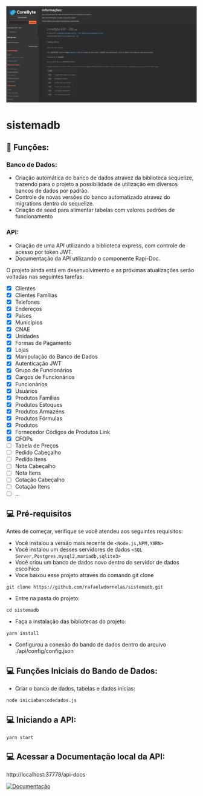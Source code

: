 <img src="Screenshot.png" alt="exemplo imagem">

# sistemadb

## 🔧 Funções:

### Banco de Dados:

- Criação automática do banco de dados atravez da biblioteca sequelize, trazendo para o projeto a possibilidade de utilização em diversos bancos de dados por padrão.
- Controle de novas versões do banco automatizado atravez do migrations dentro do sequelize.
- Criação de seed para alimentar tabelas com valores padrões de funcionamento

### API:

- Criação de uma API utilizando a biblioteca express, com controle de acesso por token JWT.
- Documentação da API utilizando o componente Rapi-Doc.

O projeto ainda está em desenvolvimento e as próximas atualizações serão voltadas nas seguintes tarefas:

- [x] Clientes
- [x] Clientes Famílias
- [x] Telefones
- [x] Endereços
- [x] Países
- [x] Municípios
- [x] CNAE
- [x] Unidades
- [x] Formas de Pagamento
- [x] Lojas
- [x] Manipulação do Banco de Dados
- [x] Autenticação JWT
- [x] Grupo de Funcionários
- [x] Cargos de Funcionários
- [x] Funcionários
- [x] Usuários
- [x] Produtos Famílias
- [x] Produtos Estoques
- [x] Produtos Armazéns
- [x] Produtos Fórmulas
- [x] Produtos
- [x] Fornecedor Códigos de Produtos Link
- [x] CFOPs
- [ ] Tabela de Preços
- [ ] Pedido Cabeçalho
- [ ] Pedido Itens
- [ ] Nota Cabeçalho
- [ ] Nota Itens
- [ ] Cotação Cabeçalho
- [ ] Cotação Itens
- [ ] ...

## 💻 Pré-requisitos

Antes de começar, verifique se você atendeu aos seguintes requisitos:

- Você instalou a versão mais recente de `<Node.js,NPM,YARN>`
- Você instalou um desses servidores de dados `<SQL Server,Postgres,mysql2,mariadb,sqlite3>`
- Você criou um banco de dados novo dentro do servidor de dados escolhico
- Voce baixou esse projeto atraves do comando git clone

```
git clone https://github.com/rafaelwdornelas/sistemadb.git
```

- Entre na pasta do projeto:

```
cd sistemadb
```

- Faça a instalação das bibliotecas do projeto:

```
yarn install
```

- Configurou a conexão do bando de dados dentro do arquivo ./api/config/config.json

## 💻 Funções Iniciais do Bando de Dados:

- Criar o banco de dados, tabelas e dados inicias:

```
node iniciabancodedados.js
```

## 💻 Iniciando a API:

```
yarn start
```

## 💻 Acessar a Documentação local da API:

http://localhost:37778/api-docs

[![Documentação](https://img.shields.io/badge/Manual-999999?style=for-the-badge&logo=BookStack&logoColor=white)](http://localhost:37778/api-docs)
